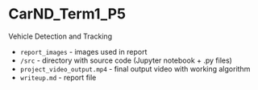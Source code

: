 # CarND_Term1_P5
Vehicle Detection and Tracking

* `report_images` - images used in report
* `/src` - directory with source code (Jupyter notebook + .py files)
* `project_video_output.mp4` - final output video with working algorithm
* `writeup.md` - report file
